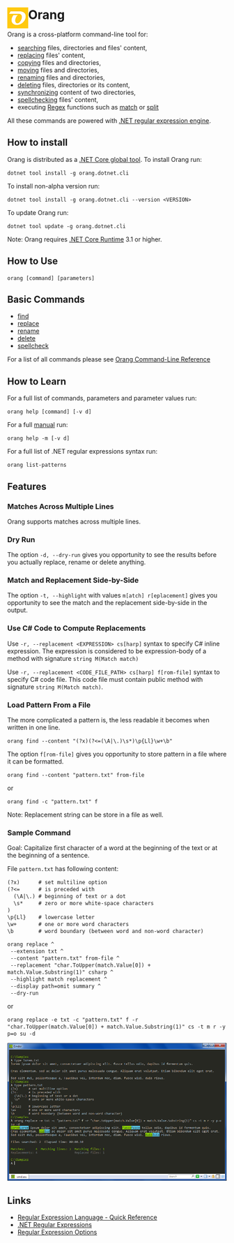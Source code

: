 # Orang <img align="left" src="images/icon48.png">

Orang is a cross-platform command-line tool for:

* [searching](docs/cli/find-command.md) files, directories and files' content,
* [replacing](docs/cli/replace-command.md) files' content,
* [copying](docs/cli/copy-command.md) files and directories,
* [moving](docs/cli/move-command.md) files and directories,
* [renaming](docs/cli/rename-command.md) files and directories,
* [deleting](docs/cli/delete-command.md) files, directories or its content,
* [synchronizing](docs/cli/sync-command.md) content of two directories,
* [spellchecking](docs/cli/spellcheck-command.md) files' content,
* executing [Regex](https://docs.microsoft.com/cs-cz/dotnet/api/system.text.regularexpressions.regex?view=netcore-3.0) functions such as [match](docs/cli/match-command.md) or [split](docs/cli/split-command.md)

All these commands are powered with [.NET regular expression engine](https://docs.microsoft.com/en-us/dotnet/standard/base-types/regular-expressions).

## How to install

Orang is distributed as a [.NET Core global tool](https://docs.microsoft.com/en-us/dotnet/core/tools/global-tools). To install Orang run:

```
dotnet tool install -g orang.dotnet.cli
```

To install non-alpha version run:

```
dotnet tool install -g orang.dotnet.cli --version <VERSION>
```

To update Orang run:

```
dotnet tool update -g orang.dotnet.cli
```

Note: Orang requires [.NET Core Runtime](https://dotnet.microsoft.com/download/dotnet-core/current/runtime) 3.1 or higher.

## How to Use

```
orang [command] [parameters]
```

## Basic Commands

* [find](docs/cli/find-command.md)
* [replace](docs/cli/replace-command.md)
* [rename](docs/cli/rename-command.md)
* [delete](docs/cli/delete-command.md)
* [spellcheck](docs/cli/spellcheck-command.md)

For a list of all commands please see [Orang Command-Line Reference](docs/cli/README.md)

## How to Learn

For a full list of commands, parameters and parameter values run:

```
orang help [command] [-v d]
```

For a full [manual](docs/cli/manual.txt) run:

```
orang help -m [-v d]
```

For a full list of .NET regular expressions syntax run:

```
orang list-patterns
```

## Features

### Matches Across Multiple Lines

Orang supports matches across multiple lines.

### Dry Run

The option `-d, --dry-run` gives you opportunity to see the results before you actually replace, rename or delete anything.

### Match and Replacement Side-by-Side

The option `-t, --highlight` with values `m[atch] r[eplacement]` gives you opportunity to see the match and the replacement side-by-side in the output.

### Use C# Code to Compute Replacements

Use `-r, --replacement <EXPRESSION> cs[harp]` syntax to specify C# inline expression.
The expression is considered to be expression-body of a method with signature `string M(Match match)`

Use `-r, --replacement <CODE_FILE_PATH> cs[harp] f[rom-file]` syntax to specify C# code file.
This code file must contain public method with signature `string M(Match match)`.

### Load Pattern From a File

The more complicated a pattern is, the less readable it becomes when written in one line.

```
orang find --content "(?x)(?<=(\A|\.)\s*)\p{Ll}\w+\b"
```

The option `f[rom-file]` gives you opportunity to store pattern in a file where it can be formatted.

```
orang find --content "pattern.txt" from-file
```
or
```
orang find -c "pattern.txt" f
```

Note: Replacement string can be store in a file as well.

### Sample Command

Goal: Capitalize first character of a word at the beginning of the text or at the beginning of a sentence.

File `pattern.txt` has following content:

```
(?x)      # set multiline option
(?<=      # is preceded with
  (\A|\.) # beginning of text or a dot
  \s*     # zero or more white-space characters
)
\p{Ll}    # lowercase letter
\w+       # one or more word characters
\b        # word boundary (between word and non-word character)
```

```
orang replace ^
 --extension txt ^
 --content "pattern.txt" from-file ^
 --replacement "char.ToUpper(match.Value[0]) + match.Value.Substring(1)" csharp ^
 --highlight match replacement ^
 --display path=omit summary ^
 --dry-run
```
or
```
orang replace -e txt -c "pattern.txt" f -r "char.ToUpper(match.Value[0]) + match.Value.Substring(1)" cs -t m r -y p=o su -d
```

![Capitalize first character in a sentence](/images/CapitalizeFirstCharInSentence.png)

## Links

* [Regular Expression Language - Quick Reference](https://docs.microsoft.com/en-us/dotnet/standard/base-types/regular-expression-language-quick-reference)
* [.NET Regular Expressions](https://docs.microsoft.com/en-us/dotnet/standard/base-types/regular-expressions)
* [Regular Expression Options](https://docs.microsoft.com/en-us/dotnet/standard/base-types/regular-expression-options)
